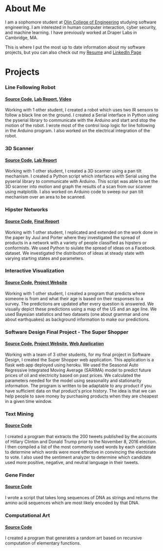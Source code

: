 # About Me
I am a sophomore student at [Olin College of Engineering](http://www.olin.edu/) studying software engineering. I am interested in human computer interaction, cyber security, and machine learning. I have previously worked at Draper Labs in Cambridge, MA.

This is where I put the most up to date information about my software projects, but you can also check out my [Resume](#) and [LinkedIn Page](https://www.linkedin.com/in/victoria-mcdermott-264812124/)

# Projects

### Line Following Robot
#### [Source Code](https://github.com/Follow-That-Line/PoeLab3), [Lab Report](https://github.com/Follow-That-Line/PoeLab3/blob/master/POE_Lab_3%20(1)%20(2).pdf), [Video](https://www.youtube.com/watch?v=Zpd-80-eS0Q&feature=youtu.be)
Working with 1 other student, I created a robot which uses two IR sensors to follow a black line on the ground. I created a Serial interface in Python using the pyserial library to communicate with the Arduino and start and stop the motion of the robot. I wrote most of the control loop logic for line following in the Arduino program. I also worked on the electrical integration of the robot.

### 3D Scanner
#### [Source Code](https://github.com/vickymmcd/PoeLab2), [Lab Report](https://github.com/vickymmcd/PoeLab2/blob/master/lab2_mcdermott_behrakis%20(3).pdf)
Working with 1 other student, I created a 3D scanner using a pan tilt mechanism. I created a Python script which interfaces with Serial using the pyserial library to communicate with Arduino. This script was able to set the 3D scanner into motion and graph the results of a scan from our scanner using matplotlib. I also worked on Arduino code to sweep our pan tilt mechanism over an area to be scanned.

### Hipster Networks
#### [Source Code](https://github.com/ComplexityVE/HipsterNetworks), [Final Report](https://github.com/ComplexityVE/HipsterNetworks/blob/master/reports/final_report.md)
Working with 1 other student, I replicated and extended on the work done in the paper by Juul and Porter where they investigated the spread of products in a network with a variety of people classified as hipsters or conformists. We used Python to siulate the spread of ideas on a Facebook dataset. We investigated the distribution of ideas at steady state with varying starting states and parameters.

### Interactive Visualization
#### [Source Code](https://github.com/vickymmcd/InteractiveProgramming), [Project Website](https://vickymmcd.github.io/InteractiveProgramming/)
Working with 1 other student, I created a program that predicts where someone is from and what their age is based on their responses to a survey. The predictions are updated after every question is answered. We visually depict these predictions using a map of the US and an age line. We used Bayesian statistics and two datasets (one about grammar and one about earthquakes) as background information to make our predictions.

### Software Design Final Project - The Super Shopper
#### [Source Code](https://github.com/vickymmcd/AmazonSoftDesWarriors), [Project Website](https://vickymmcd.github.io/AmazonSoftDesWarriors), [Web Application](https://super-shoppers.herokuapp.com)
Working with a team of 3 other students, for my final project in Software Design, I created the Super Shopper web application. This application is a flask web app deployed using heroku. We used the Seasonal Auto Regressive Integrated Moving Average (SARIMA) model to predict future prices of oil and electricity based on past prices. We calculated the parameters needed for the model using seasonality and stationarity information. The program is written to be adaptable to any product if you have sufficient data on that product's price history. The idea is that we can help people to save money by purchasing products when they are cheapest in a given time window.

### Text Mining
#### [Source Code](https://github.com/vickymmcd/TextMining)
I created a program that extracts the 200 tweets published by the accounts of Hillary Clinton and Donald Trump prior to the November 8, 2016 election. I then compiled a list of the most commonly used words by each candidate to determine which words were more effective in convincing the electorate to vote. I also used the sentiment analyzer to determine which candidate used more positive, negative, and neutral language in their tweets.

### Gene Finder 
#### [Source Code](https://github.com/vickymmcd/GeneFinder)
I wrote a script that takes long sequences of DNA as strings and returns the amino acid sequences which are most likely encoded by that DNA.

### Computational Art
#### [Source Code](https://github.com/vickymmcd/ComputationalArt)
I created a program that generates a random art based on recursive computation of elementary functions.
